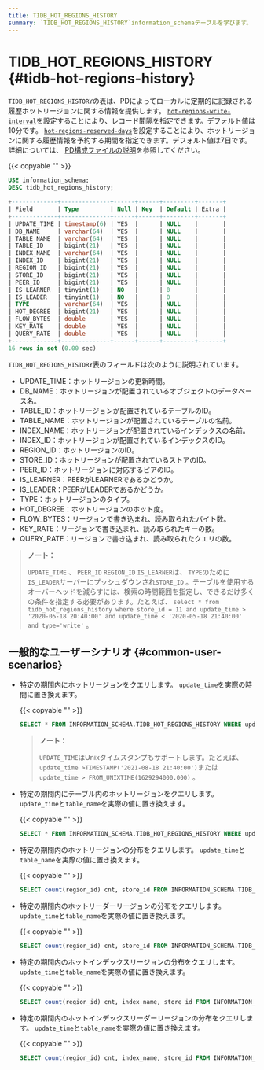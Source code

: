 ```yaml
---
title: TIDB_HOT_REGIONS_HISTORY
summary: `TIDB_HOT_REGIONS_HISTORY`information_schemaテーブルを学びます。
---
```


# TIDB_HOT_REGIONS_HISTORY {#tidb-hot-regions-history}

`TIDB_HOT_REGIONS_HISTORY`の表は、PDによってローカルに定期的に記録される履歴ホットリージョンに関する情報を提供します。 [`hot-regions-write-interval`](/pd-configuration-file.md#hot-regions-write-interval-new-in-v540)を設定することにより、レコード間隔を指定できます。デフォルト値は10分です。 [`hot-regions-reserved-days`](/pd-configuration-file.md#hot-regions-reserved-days-new-in-v540)を設定することにより、ホットリージョンに関する履歴情報を予約する期間を指定できます。デフォルト値は7日です。詳細については、 [PD構成ファイルの説明](/pd-configuration-file.md#hot-regions-write-interval-new-in-v540)を参照してください。

{{< copyable "" >}}

```sql
USE information_schema;
DESC tidb_hot_regions_history;
```

```sql
+-------------+--------------+------+------+---------+-------+
| Field       | Type         | Null | Key  | Default | Extra |
+-------------+--------------+------+------+---------+-------+
| UPDATE_TIME | timestamp(6) | YES  |      | NULL    |       |
| DB_NAME     | varchar(64)  | YES  |      | NULL    |       |
| TABLE_NAME  | varchar(64)  | YES  |      | NULL    |       |
| TABLE_ID    | bigint(21)   | YES  |      | NULL    |       |
| INDEX_NAME  | varchar(64)  | YES  |      | NULL    |       |
| INDEX_ID    | bigint(21)   | YES  |      | NULL    |       |
| REGION_ID   | bigint(21)   | YES  |      | NULL    |       |
| STORE_ID    | bigint(21)   | YES  |      | NULL    |       |
| PEER_ID     | bigint(21)   | YES  |      | NULL    |       |
| IS_LEARNER  | tinyint(1)   | NO   |      | 0       |       |
| IS_LEADER   | tinyint(1)   | NO   |      | 0       |       |
| TYPE        | varchar(64)  | YES  |      | NULL    |       |
| HOT_DEGREE  | bigint(21)   | YES  |      | NULL    |       |
| FLOW_BYTES  | double       | YES  |      | NULL    |       |
| KEY_RATE    | double       | YES  |      | NULL    |       |
| QUERY_RATE  | double       | YES  |      | NULL    |       |
+-------------+--------------+------+------+---------+-------+
16 rows in set (0.00 sec)
```

`TIDB_HOT_REGIONS_HISTORY`表のフィールドは次のように説明されています。

-   UPDATE_TIME：ホットリージョンの更新時間。
-   DB_NAME：ホットリージョンが配置されているオブジェクトのデータベース名。
-   TABLE_ID：ホットリージョンが配置されているテーブルのID。
-   TABLE_NAME：ホットリージョンが配置されているテーブルの名前。
-   INDEX_NAME：ホットリージョンが配置されているインデックスの名前。
-   INDEX_ID：ホットリージョンが配置されているインデックスのID。
-   REGION_ID：ホットリージョンのID。
-   STORE_ID：ホットリージョンが配置されているストアのID。
-   PEER_ID：ホットリージョンに対応するピアのID。
-   IS_LEARNER：PEERがLEARNERであるかどうか。
-   IS_LEADER：PEERがLEADERであるかどうか。
-   TYPE：ホットリージョンのタイプ。
-   HOT_DEGREE：ホットリージョンのホット度。
-   FLOW_BYTES：リージョンで書き込まれ、読み取られたバイト数。
-   KEY_RATE：リージョンで書き込まれ、読み取られたキーの数。
-   QUERY_RATE：リージョンで書き込まれ、読み取られたクエリの数。

> **ノート：**
>
> `UPDATE_TIME` 、 `PEER_ID` `REGION_ID` `IS_LEARNER`は、 `TYPE`のために`IS_LEADER`サーバーにプッシュダウンされ`STORE_ID` 。テーブルを使用するオーバーヘッドを減らすには、検索の時間範囲を指定し、できるだけ多くの条件を指定する必要があります。たとえば、 `select * from tidb_hot_regions_history where store_id = 11 and update_time > '2020-05-18 20:40:00' and update_time < '2020-05-18 21:40:00' and type='write'` 。

## 一般的なユーザーシナリオ {#common-user-scenarios}

-   特定の期間内にホットリージョンをクエリします。 `update_time`を実際の時間に置き換えます。

    {{< copyable "" >}}

    ```sql
    SELECT * FROM INFORMATION_SCHEMA.TIDB_HOT_REGIONS_HISTORY WHERE update_time >'2021-08-18 21:40:00' and update_time <'2021-09-19 00:00:00';
    ```

    > **ノート：**
    >
    > `UPDATE_TIME`はUnixタイムスタンプもサポートします。たとえば、 `update_time >TIMESTAMP('2021-08-18 21:40:00')`または`update_time > FROM_UNIXTIME(1629294000.000)` 。

-   特定の期間内にテーブル内のホットリージョンをクエリします。 `update_time`と`table_name`を実際の値に置き換えます。

    {{< copyable "" >}}

    ```SQL
    SELECT * FROM INFORMATION_SCHEMA.TIDB_HOT_REGIONS_HISTORY WHERE update_time >'2021-08-18 21:40:00' and update_time <'2021-09-19 00:00:00' and TABLE_NAME = 'table_name';
    ```

-   特定の期間内のホットリージョンの分布をクエリします。 `update_time`と`table_name`を実際の値に置き換えます。

    {{< copyable "" >}}

    ```sql
    SELECT count(region_id) cnt, store_id FROM INFORMATION_SCHEMA.TIDB_HOT_REGIONS_HISTORY WHERE update_time >'2021-08-18 21:40:00' and update_time <'2021-09-19 00:00:00' and table_name = 'table_name' GROUP BY STORE_ID ORDER BY cnt DESC;
    ```

-   特定の期間内のホットリーダーリージョンの分布をクエリします。 `update_time`と`table_name`を実際の値に置き換えます。

    {{< copyable "" >}}

    ```sql
    SELECT count(region_id) cnt, store_id FROM INFORMATION_SCHEMA.TIDB_HOT_REGIONS_HISTORY WHERE update_time >'2021-08-18 21:40:00' and update_time <'2021-09-19 00:00:00' and table_name = 'table_name' and is_leader=1 GROUP BY STORE_ID ORDER BY cnt DESC;
    ```

-   特定の期間内のホットインデックスリージョンの分布をクエリします。 `update_time`と`table_name`を実際の値に置き換えます。

    {{< copyable "" >}}

    ```sql
    SELECT count(region_id) cnt, index_name, store_id FROM INFORMATION_SCHEMA.TIDB_HOT_REGIONS_HISTORY WHERE update_time >'2021-08-18 21:40:00' and update_time <'2021-09-19 00:00:00' and table_name = 'table_name' group by index_name, store_id order by index_name,cnt desc;
    ```

-   特定の期間内のホットインデックスリーダーリージョンの分布をクエリします。 `update_time`と`table_name`を実際の値に置き換えます。

    {{< copyable "" >}}

    ```sql
    SELECT count(region_id) cnt, index_name, store_id FROM INFORMATION_SCHEMA.TIDB_HOT_REGIONS_HISTORY WHERE update_time >'2021-08-18 21:40:00' and update_time <'2022-09-19 00:00:00' and table_name = 'table_name' and is_leader=1 group by index_name, store_id order by index_name,cnt desc;
    ```
